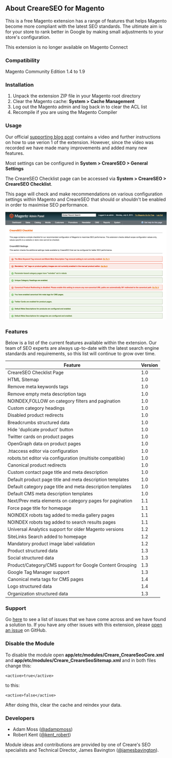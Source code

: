 ## About CreareSEO for Magento

This is a free Magento extension has a range of features that helps Magento become more compliant with the latest SEO standards. The ultimate aim is for your store to rank better in Google by making small adjustments to your store's configuration. 

This extension is no longer available on Magento Connect

### Compatibility

Magento Community Edition 1.4 to 1.9

### Installation

1. Unpack the extension ZIP file in your Magento root directory
2. Clear the Magento cache: **System > Cache Management**
3. Log out the Magento admin and log back in to clear the ACL list
4. Recompile if you are using the Magento Compiler

### Usage

Our official [supporting blog post](http://www.creare.co.uk/creare-seo-magento-extension) contains a video and further instructions on how to use verion 1 of the extension. However, since the video was recorded we have made many improvements and added many new features.

Most settings can be configured in **System > CreareSEO > General Settings**

The CreareSEO Checklist page can be accessed via **System > CreareSEO > CreareSEO Checklist**. 

This page will check and make recommendations on various configuration settings within Magento and CreareSEO that should or shouldn't be enabled in order to maximise SEO performance.

![CreareSEO Checklist](https://github.com/Creare/CreareSEO/blob/master/creareseo-checklist.png)

### Features

Below is a list of the current features available within the extension. Our team of SEO experts are always up-to-date with the latest search engine standards and requirements, so this list will continue to grow over time.

|Feature|Version|
|---|---|
|CreareSEO Checklist Page|1.0|
|HTML Sitemap|1.0|
|Remove meta keywords tags|1.0|
|Remove empty meta description tags|1.0|
|NOINDEX,FOLLOW on category filters and pagination|1.0|
|Custom category headings|1.0|
|Disabled product redirects|1.0|
|Breadcrumbs structured data|1.0|
|Hide 'duplicate product' button|1.0|
|Twitter cards on product pages|1.0|
|OpenGraph data on product pages|1.0|
|.htaccess editor via configuration|1.0|
|robots.txt editor via configuration (multisite compatible)|1.0|
|Canonical product redirects|1.0|
|Custom contact page title and meta description|1.0|
|Default product page title and meta description templates|1.0|
|Default category page title and meta description templates|1.0|
|Default CMS meta description templates|1.0|
|Next/Prev meta elements on category pages for pagination|1.1|
|Force page title for homepage|1.1|
|NOINDEX robots tag added to media gallery pages|1.1|
|NOINDEX robots tag added to search results pages|1.1|
|Universal Analytics support for older Magento versions|1.2|
|SiteLinks Search added to homepage|1.2|
|Mandatory product image label validation|1.2|
|Product structured data|1.3|
|Social structured data|1.3|
|Product/Category/CMS support for Google Content Grouping|1.3|
|Google Tag Manager support|1.3|
|Canonical meta tags for CMS pages|1.4|
|Logo structured data|1.4|
|Organization structured data|1.3|

### Support

Go [here](http://creareseo.custservhq.com/articles/frequently-asked-questions) to see a list of issues that we have come across and we have found a solution to. If you have any other issues with this extension, please [open an issue](https://github.com/Creare/CreareSEO/issues) on GitHub.

### Disable the Module

To disable the module open **app/etc/modules/Creare_CreareSeoCore.xml** and **app/etc/modules/Creare_CreareSeoSitemap.xml** and in both files change this:

    <active>true</active>
to this:

    <active>false</active>

After doing this, clear the cache and reindex your data.

### Developers

- Adam Moss ([@adampmoss](https://twitter.com/adampmoss)) 
- Robert Kent ([@kent_robert](https://twitter.com/kent_robert))

Module ideas and contributions are provided by one of Creare's SEO specialists and Technical Director, James Bavington ([@jamesbavington](https://twitter.com/jamesbavington)).
